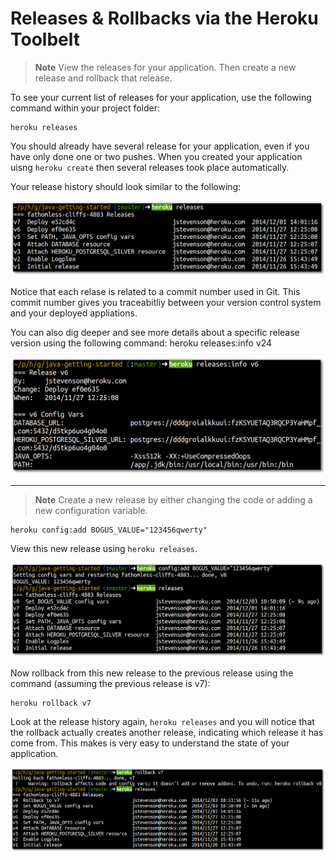 # Releases & Rollbacks via the Heroku Toolbelt

> **Note** View the releases for your application.  Then create a new release and rollback that release.

  To see your current list of releases for your application, use the following command within your project folder:

    heroku releases

  You should already have several release for your application, even if you have only done one or two pushes.  When you created your application uisng `heroku create` then several releases took place automatically.

  Your release history should look similar to the following:
  
![Heroku Toolbelt - release history](../images/heroku-releases-sample-java.png)
  
  Notice that each relase is related to a commit number used in Git.  This commit number gives you traceabitliy between your version control system and your deployed appliations.
  
  You can also dig deeper and see more details about a specific release version using the following command: 
    heroku releases:info v24

![Heroku Toolbelt - release details](../images/heroku-releases-sample-java-release-info.png)

---


> **Note**  Create a new release by either changing the code or adding a new configuration variable.  
  
    heroku config:add BOGUS_VALUE="123456qwerty"
  
  View this new release using `heroku releases`.

![Heroku toolbelt - add config var and see its release](../images/heroku-toolbelt-releases-new-release-config-var.png)
  
  Now rollback from this new release to the previous release using the command (assuming the previous release is v7):
  
    heroku rollback v7

  Look at the release history again, `heroku releases` and you will notice that the rollback actually creates another release, indicating which release it has come from.  This makes is very easy to understand the state of your application.
  
![Heroku Toolbelt - release history after rollback](../images/heroku-toolbelt-releases-rollback.png)

